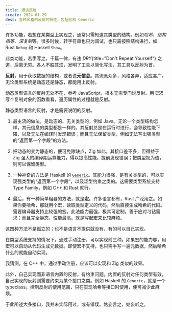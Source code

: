 ```yaml
---
title: 漫谈反射
create: 2024-01-29
desc: 各种风格的反射的特性，包括宏和 Generic
---
```


许多功能，若想在某类型上实现之，通常只需知道其类型的结构。例如*哈希*、*结构相等*、*深复制*等。很多时候，转字符串也只为调试，也只需按照结构进行，如 Rust `Debug` 和 Haskell `Show`。

此类功能，若手写之，千篇一律，有违 _DRY_{title="Don't Repeat Yourself"} 之道，后患无穷。各人不胜其烦，发明了工具以简化写法，其工具以反射为首。

**反射**，用于获取数据的结构，或者说**元信息**。其流派众多，风格各异，适应甚广。无论类型系统是动态还是静态，都能用上反射。

动态类型语言的反射无处不在，参考 JavaScript，根本无需专门说反射。用 ES5 写个复制对象的函数看看，遍历属性的过程就是反射。

静态类型语言的反射，才是需要说明的反射。

1. 最主流的做法，是动态的、无关类型的，例如 Java。无论一个类型结构怎样，其元信息的类型都是一样的。其反射总是在运行时进行，会导致性能下降，以及无法在编译时发现错误；而且无法保留类型，例如无法写出强类型的“返回第一个字段”的方法。

2. 把动态的变为静态的，便可免除缺点，Zig 如此。其接口差不多，但得益于 Zig 强大的编译期运算能力，得以提高性能，提前发现错误；把类型视为值，则可以保留类型。

3. 一种神奇的方法是 Haskell 的 [`Generic`](https://hackage.haskell.org/package/base-4.19.0.0/docs/GHC-Generics.html)。其能力很强，是有关类型的，可以实现强类型的“返回第一个字段”，以及泛型约束之类的。这需要类型系统支持 Type Family，例如 C++ 和 Rust 就行。

4. 最后，有一种简单粗暴的方法，就是**宏**。许多语言都有，Rust 广泛用之。如果你要哈希，那就用个宏，读取类型定义的代码，然后直接生成哈希的代码。需要编译器支持比较强的宏。此法能力最强，极其可定制，善于应对刁钻需求；而且完全静态，性能最高。就是写起宏来比较麻烦。

这四种方法不是孤立的；也不是语言不提供就没有，有的可以自己实现。

在类型系统支持的情况下，通过手动注册，可以实现前三种。如果宏的能力够，用宏可以自动从代码生成元数据。即使宏不支持，也只需手写一遍元数据，然后哈希什么的就能自动实现。

我猜测，在 C++ 中，通过手动注册，应该可以实现和 Zig 类似的效果。

此外，自己实现而非语言内置的反射，有约束问题。内置的反射对任何类型有效，自己实现的反射则需要约束为某个接口之类。例如 Haskell 的 `Generic`，就是一个 typeclass。控制反射的使用范围，只在实现哈希等接口时使用，便可减少此麻烦。

于此所述大多接口，我并未实际用过，或有错误。姑妄言之，姑妄听之。